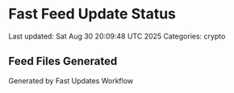 # Fast Feed Update Status
Last updated: Sat Aug 30 20:09:48 UTC 2025
Categories: crypto

## Feed Files Generated

Generated by Fast Updates Workflow
